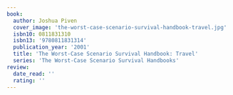 ```yaml
---
book:
  author: Joshua Piven
  cover_image: 'the-worst-case-scenario-survival-handbook-travel.jpg'
  isbn10: 0811831310
  isbn13: '9780811831314'
  publication_year: '2001'
  title: 'The Worst-Case Scenario Survival Handbook: Travel'
  series: 'The Worst-Case Scenario Survival Handbooks'
review:
  date_read: ''
  rating: ''
---
```

